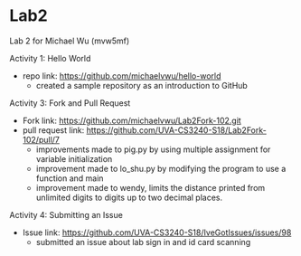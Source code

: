 # Lab2

Lab 2 for Michael Wu (mvw5mf)

Activity 1: Hello World
* repo link: https://github.com/michaelvwu/hello-world 
    - created a sample repository as an introduction to GitHub


Activity 3: Fork and Pull Request
* Fork link: https://github.com/michaelvwu/Lab2Fork-102.git
* pull request link: https://github.com/UVA-CS3240-S18/Lab2Fork-102/pull/7
    - improvements made to pig.py by using multiple assignment for variable initialization
    - improvement made to lo_shu.py by modifying the program to use a function and main 
    - improvement made to wendy, limits the distance printed from unlimited digits to digits up to two decimal places. 
    

Activity 4: Submitting an Issue
* Issue link: https://github.com/UVA-CS3240-S18/IveGotIssues/issues/98
    - submitted an issue about lab sign in and id card scanning
